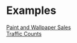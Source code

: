 # Examples
[Paint and Wallpaper Sales](examples/PaintSales.md) </br>
[Traffic Counts](examples/TrafficCounts.md)
